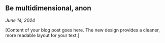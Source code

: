 ## Be multidimensional, anon
*June 14, 2024*

[Content of your blog post goes here. The new design provides a cleaner, more readable layout for your text.] 